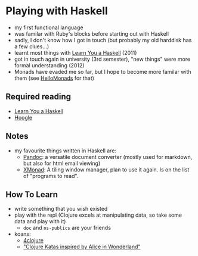 # Playing with Haskell

* my first functional language
* was familar with Ruby's blocks before starting out with Haskell
* sadly, I don't know how I got in touch (but probably my old harddisk
  has a few clues...)
* learnt most things with [Learn You a Haskell][lyah] (2011)
* got in touch again in university (3rd semester), "new things" were
  more formal understanding (2012)
* Monads have evaded me so far, but I hope to become more familar with
  them (see [HelloMonads](./HelloMonads.hs) for that)

## Required reading

* [Learn You a Haskell][lyah]
* [Hoogle](http://haskell.org/hoogle)

## Notes

* my favourite things written in Haskell are:
    - [Pandoc](http://johnmacfarlane.net): a versatile document
      converter (mostly used for markdown, but also for html email
      viewing)
    - [XMonad](http://xmonad.org): A tiling window manager, plan to use
      it again. Is on the list of "programs to read".

[lyah]: http://learnyouahaskell.com

## How To Learn

- write something that you wish existed
- play with the repl (Clojure excels at manipulating data, so take some data and play with it)
    - `doc` and `ns-publics` are your friends
- koans:
    - [4clojure](http://www.4clojure.com/)
    - ["Clojure Katas inspired by Alice in Wonderland"](https://github.com/gigasquid/wonderland-clojure-katas)
